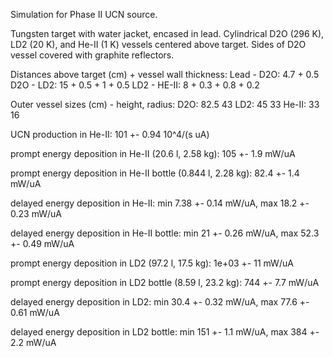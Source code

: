 Simulation for Phase II UCN source.

Tungsten target with water jacket, encased in lead.
Cylindrical D2O (296 K), LD2 (20 K), and He-II (1 K) vessels centered above target.
Sides of D2O vessel covered with graphite reflectors.

Distances above target (cm) + vessel wall thickness:
Lead - D2O: 4.7 + 0.5
D2O - LD2: 15 + 0.5 + 1 + 0.5
LD2 - HE-II: 8 + 0.3 + 0.8 + 0.2

Outer vessel sizes (cm) - height, radius:
D2O: 82.5 43
LD2: 45 33
He-II: 33 16

UCN production in He-II:
101 +- 0.94 10^4/(s uA)

prompt energy deposition in He-II (20.6 l, 2.58 kg):
105 +- 1.9 mW/uA

prompt energy deposition in He-II bottle (0.844 l, 2.28 kg):
82.4 +- 1.4 mW/uA

delayed energy deposition in He-II:
min 7.38 +- 0.14 mW/uA, max 18.2 +- 0.23 mW/uA

delayed energy deposition in He-II bottle:
min 21 +- 0.26 mW/uA, max 52.3 +- 0.49 mW/uA

prompt energy deposition in LD2 (97.2 l, 17.5 kg):
1e+03 +- 11 mW/uA

prompt energy deposition in LD2 bottle (8.59 l, 23.2 kg):
744 +- 7.7 mW/uA

delayed energy deposition in LD2:
min 30.4 +- 0.32 mW/uA, max 77.6 +- 0.61 mW/uA

delayed energy deposition in LD2 bottle:
min 151 +- 1.1 mW/uA, max 384 +- 2.2 mW/uA


